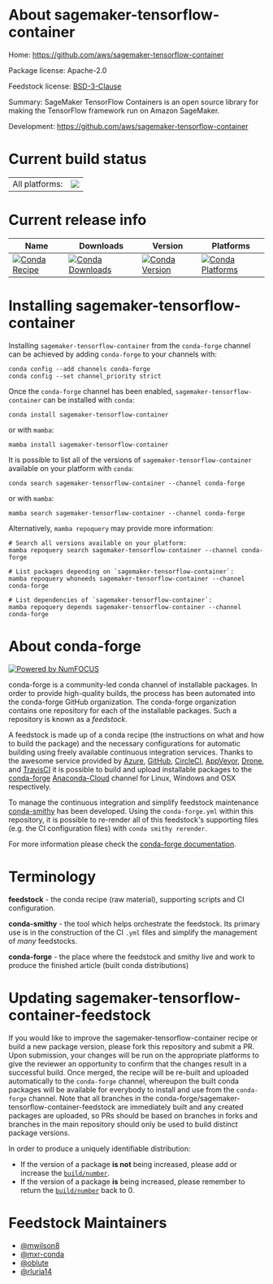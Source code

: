 About sagemaker-tensorflow-container
====================================

Home: https://github.com/aws/sagemaker-tensorflow-container

Package license: Apache-2.0

Feedstock license: [BSD-3-Clause](https://github.com/conda-forge/sagemaker-tensorflow-container-feedstock/blob/main/LICENSE.txt)

Summary: SageMaker TensorFlow Containers is an open source library for making the TensorFlow framework run on Amazon SageMaker.

Development: https://github.com/aws/sagemaker-tensorflow-container

Current build status
====================


<table><tr><td>All platforms:</td>
    <td>
      <a href="https://dev.azure.com/conda-forge/feedstock-builds/_build/latest?definitionId=8413&branchName=main">
        <img src="https://dev.azure.com/conda-forge/feedstock-builds/_apis/build/status/sagemaker-tensorflow-container-feedstock?branchName=main">
      </a>
    </td>
  </tr>
</table>

Current release info
====================

| Name | Downloads | Version | Platforms |
| --- | --- | --- | --- |
| [![Conda Recipe](https://img.shields.io/badge/recipe-sagemaker--tensorflow--container-green.svg)](https://anaconda.org/conda-forge/sagemaker-tensorflow-container) | [![Conda Downloads](https://img.shields.io/conda/dn/conda-forge/sagemaker-tensorflow-container.svg)](https://anaconda.org/conda-forge/sagemaker-tensorflow-container) | [![Conda Version](https://img.shields.io/conda/vn/conda-forge/sagemaker-tensorflow-container.svg)](https://anaconda.org/conda-forge/sagemaker-tensorflow-container) | [![Conda Platforms](https://img.shields.io/conda/pn/conda-forge/sagemaker-tensorflow-container.svg)](https://anaconda.org/conda-forge/sagemaker-tensorflow-container) |

Installing sagemaker-tensorflow-container
=========================================

Installing `sagemaker-tensorflow-container` from the `conda-forge` channel can be achieved by adding `conda-forge` to your channels with:

```
conda config --add channels conda-forge
conda config --set channel_priority strict
```

Once the `conda-forge` channel has been enabled, `sagemaker-tensorflow-container` can be installed with `conda`:

```
conda install sagemaker-tensorflow-container
```

or with `mamba`:

```
mamba install sagemaker-tensorflow-container
```

It is possible to list all of the versions of `sagemaker-tensorflow-container` available on your platform with `conda`:

```
conda search sagemaker-tensorflow-container --channel conda-forge
```

or with `mamba`:

```
mamba search sagemaker-tensorflow-container --channel conda-forge
```

Alternatively, `mamba repoquery` may provide more information:

```
# Search all versions available on your platform:
mamba repoquery search sagemaker-tensorflow-container --channel conda-forge

# List packages depending on `sagemaker-tensorflow-container`:
mamba repoquery whoneeds sagemaker-tensorflow-container --channel conda-forge

# List dependencies of `sagemaker-tensorflow-container`:
mamba repoquery depends sagemaker-tensorflow-container --channel conda-forge
```


About conda-forge
=================

[![Powered by
NumFOCUS](https://img.shields.io/badge/powered%20by-NumFOCUS-orange.svg?style=flat&colorA=E1523D&colorB=007D8A)](https://numfocus.org)

conda-forge is a community-led conda channel of installable packages.
In order to provide high-quality builds, the process has been automated into the
conda-forge GitHub organization. The conda-forge organization contains one repository
for each of the installable packages. Such a repository is known as a *feedstock*.

A feedstock is made up of a conda recipe (the instructions on what and how to build
the package) and the necessary configurations for automatic building using freely
available continuous integration services. Thanks to the awesome service provided by
[Azure](https://azure.microsoft.com/en-us/services/devops/), [GitHub](https://github.com/),
[CircleCI](https://circleci.com/), [AppVeyor](https://www.appveyor.com/),
[Drone](https://cloud.drone.io/welcome), and [TravisCI](https://travis-ci.com/)
it is possible to build and upload installable packages to the
[conda-forge](https://anaconda.org/conda-forge) [Anaconda-Cloud](https://anaconda.org/)
channel for Linux, Windows and OSX respectively.

To manage the continuous integration and simplify feedstock maintenance
[conda-smithy](https://github.com/conda-forge/conda-smithy) has been developed.
Using the ``conda-forge.yml`` within this repository, it is possible to re-render all of
this feedstock's supporting files (e.g. the CI configuration files) with ``conda smithy rerender``.

For more information please check the [conda-forge documentation](https://conda-forge.org/docs/).

Terminology
===========

**feedstock** - the conda recipe (raw material), supporting scripts and CI configuration.

**conda-smithy** - the tool which helps orchestrate the feedstock.
                   Its primary use is in the construction of the CI ``.yml`` files
                   and simplify the management of *many* feedstocks.

**conda-forge** - the place where the feedstock and smithy live and work to
                  produce the finished article (built conda distributions)


Updating sagemaker-tensorflow-container-feedstock
=================================================

If you would like to improve the sagemaker-tensorflow-container recipe or build a new
package version, please fork this repository and submit a PR. Upon submission,
your changes will be run on the appropriate platforms to give the reviewer an
opportunity to confirm that the changes result in a successful build. Once
merged, the recipe will be re-built and uploaded automatically to the
`conda-forge` channel, whereupon the built conda packages will be available for
everybody to install and use from the `conda-forge` channel.
Note that all branches in the conda-forge/sagemaker-tensorflow-container-feedstock are
immediately built and any created packages are uploaded, so PRs should be based
on branches in forks and branches in the main repository should only be used to
build distinct package versions.

In order to produce a uniquely identifiable distribution:
 * If the version of a package **is not** being increased, please add or increase
   the [``build/number``](https://docs.conda.io/projects/conda-build/en/latest/resources/define-metadata.html#build-number-and-string).
 * If the version of a package **is** being increased, please remember to return
   the [``build/number``](https://docs.conda.io/projects/conda-build/en/latest/resources/define-metadata.html#build-number-and-string)
   back to 0.

Feedstock Maintainers
=====================

* [@mwilson8](https://github.com/mwilson8/)
* [@mxr-conda](https://github.com/mxr-conda/)
* [@oblute](https://github.com/oblute/)
* [@rluria14](https://github.com/rluria14/)

